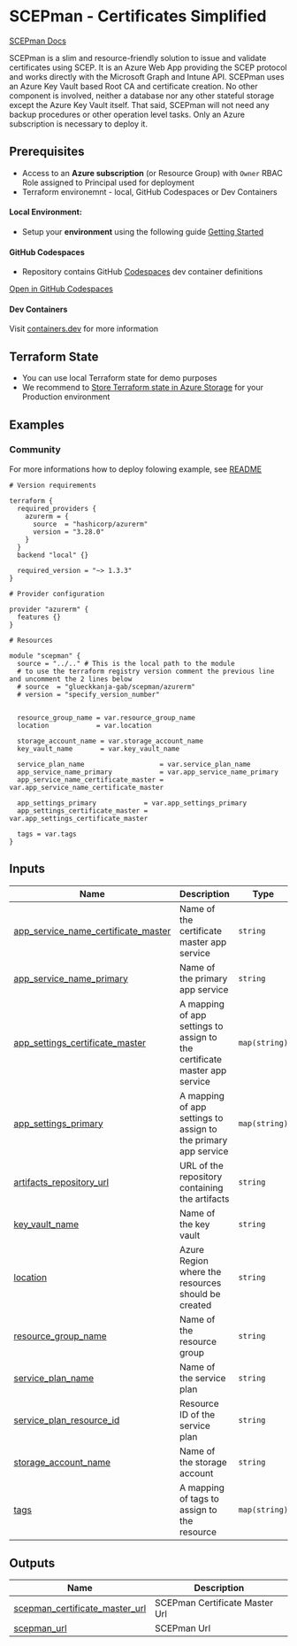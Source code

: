 # SCEPman - Certificates Simplified

[SCEPman Docs](https://docs.scepman.com)

SCEPman is a slim and resource-friendly solution to issue and validate certificates using SCEP.
It is an Azure Web App providing the SCEP protocol and works directly with the Microsoft Graph and Intune API. SCEPman uses an Azure Key Vault based Root CA and certificate creation. No other component is involved, neither a database nor any other stateful storage except the Azure Key Vault itself. That said, SCEPman will not need any backup procedures or other operation level tasks. Only an Azure subscription is necessary to deploy it.

## Prerequisites

- Access to an **Azure subscription** (or Resource Group) with `Owner` RBAC Role assigned to Principal used for deployment
- Terraform environemnt - local, GitHub Codespaces or Dev Containers

#### Local Environment:

- Setup your **environment** using the following guide [Getting Started](https://learn.microsoft.com/en-us/azure/developer/terraform/quickstart-configure)

#### GitHub Codespaces

- Repository contains GitHub [Codespaces](https://github.com/features/codespaces) dev container definitions

[Open in GitHub Codespaces](https://github.com/codespaces/new?hide_repo_select=true&repo=glueckkanja-gab%2Fterraform-azurerm-scepman)

#### Dev Containers

Visit [containers.dev](https://containers.dev) for more information

## Terraform State

- You can use local Terraform state for demo purposes
- We recommend to [Store Terraform state in Azure Storage](https://learn.microsoft.com/en-us/azure/developer/terraform/store-state-in-azure-storage?tabs=azure-cli) for your Production environment
<!-- BEGIN_TF_DOCS -->


## Examples

### Community

For more informations how to deploy folowing example, see [README](examples/community/README.md)

```hcl
# Version requirements

terraform {
  required_providers {
    azurerm = {
      source  = "hashicorp/azurerm"
      version = "3.28.0"
    }
  }
  backend "local" {}

  required_version = "~> 1.3.3"
}

# Provider configuration

provider "azurerm" {
  features {}
}

# Resources

module "scepman" {
  source = "../.." # This is the local path to the module
  # to use the terraform registry version comment the previous line and uncomment the 2 lines below
  # source  = "glueckkanja-gab/scepman/azurerm"
  # version = "specify_version_number"


  resource_group_name = var.resource_group_name
  location            = var.location

  storage_account_name = var.storage_account_name
  key_vault_name       = var.key_vault_name

  service_plan_name                   = var.service_plan_name
  app_service_name_primary            = var.app_service_name_primary
  app_service_name_certificate_master = var.app_service_name_certificate_master

  app_settings_primary            = var.app_settings_primary
  app_settings_certificate_master = var.app_settings_certificate_master

  tags = var.tags
}
```

## Inputs

| Name | Description | Type | Default | Required |
|------|-------------|------|---------|:--------:|
| <a name="input_app_service_name_certificate_master"></a> [app\_service\_name\_certificate\_master](#input\_app\_service\_name\_certificate\_master) | Name of the certificate master app service | `string` | n/a | yes |
| <a name="input_app_service_name_primary"></a> [app\_service\_name\_primary](#input\_app\_service\_name\_primary) | Name of the primary app service | `string` | n/a | yes |
| <a name="input_app_settings_certificate_master"></a> [app\_settings\_certificate\_master](#input\_app\_settings\_certificate\_master) | A mapping of app settings to assign to the certificate master app service | `map(string)` | `{}` | no |
| <a name="input_app_settings_primary"></a> [app\_settings\_primary](#input\_app\_settings\_primary) | A mapping of app settings to assign to the primary app service | `map(string)` | `{}` | no |
| <a name="input_artifacts_repository_url"></a> [artifacts\_repository\_url](#input\_artifacts\_repository\_url) | URL of the repository containing the artifacts | `string` | `"https://raw.githubusercontent.com/scepman/install/master"` | no |
| <a name="input_key_vault_name"></a> [key\_vault\_name](#input\_key\_vault\_name) | Name of the key vault | `string` | n/a | yes |
| <a name="input_location"></a> [location](#input\_location) | Azure Region where the resources should be created | `string` | n/a | yes |
| <a name="input_resource_group_name"></a> [resource\_group\_name](#input\_resource\_group\_name) | Name of the resource group | `string` | n/a | yes |
| <a name="input_service_plan_name"></a> [service\_plan\_name](#input\_service\_plan\_name) | Name of the service plan | `string` | n/a | yes |
| <a name="input_service_plan_resource_id"></a> [service\_plan\_resource\_id](#input\_service\_plan\_resource\_id) | Resource ID of the service plan | `string` | `null` | no |
| <a name="input_storage_account_name"></a> [storage\_account\_name](#input\_storage\_account\_name) | Name of the storage account | `string` | n/a | yes |
| <a name="input_tags"></a> [tags](#input\_tags) | A mapping of tags to assign to the resource | `map(string)` | `{}` | no |

## Outputs

| Name | Description |
|------|-------------|
| <a name="output_scepman_certificate_master_url"></a> [scepman\_certificate\_master\_url](#output\_scepman\_certificate\_master\_url) | SCEPman Certificate Master Url |
| <a name="output_scepman_url"></a> [scepman\_url](#output\_scepman\_url) | SCEPman Url |
<!-- END_TF_DOCS -->